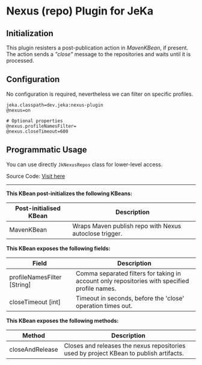 # Nexus (repo) Plugin for JeKa

## Initialization

This plugin resisters a post-publication action in *MavenKBean*, if present.
The action sends a *"close"* message to the repositories and waits until it is processed.

## Configuration

No configuration is required, nevertheless we can filter on specific profiles.

```properties
jeka.classpath=dev.jeka:nexus-plugin
@nexus=on

# Optional properties
@nexus.profileNamesFilter=
@nexus.closeTimeout=600
```

## Programmatic Usage

You can use directly `JkNexusRepos` class for lower-level access.

Source Code: [Visit here](src/dev/jeka/plugins/nexus/NexusKBean.java)

-------



**This KBean post-initializes the following KBeans:**

|Post-initialised KBean   |Description  |
|-------|-------------|
|MavenKBean |Wraps Maven publish repo with Nexus autoclose trigger. |


**This KBean exposes the following fields:**

|Field  |Description  |
|-------|-------------|
|profileNamesFilter [String] |Comma separated filters for taking in account only repositories with specified profile names. |
|closeTimeout [int] |Timeout in seconds, before the 'close' operation times out. |


**This KBean exposes the following methods:**

|Method  |Description  |
|--------|-------------|
|closeAndRelease |Closes and releases the nexus repositories used by project KBean to publish artifacts. |






